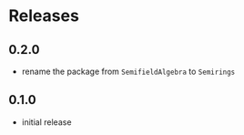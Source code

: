 # Releases

## 0.2.0

* rename the package from `SemifieldAlgebra` to `Semirings`

## 0.1.0

* initial release
